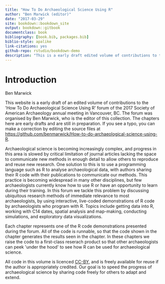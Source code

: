 ```yaml
--- 
title: "How To Do Archaeological Science Using R"
author: "Ben Marwick (editor)"
date: "2017-03-29"
site: bookdown::bookdown_site
output: bookdown::gitbook
documentclass: book
bibliography: [book.bib, packages.bib]
biblio-style: apalike
link-citations: yes
github-repo: rstudio/bookdown-demo
description: "This is a early draft edited volume of contributions to the  'How To Do Archaeological Science Using R' forum of the 2017 Society of American Archaeology annual meeting."
---
```


# Introduction

Ben Marwick

This website is a early draft of an edited volume of contributions to the  'How To Do Archaeological Science Using R' forum of the 2017 Society of American Archaeology annual meeting in Vancouver, BC. The forum was organised by Ben Marwick, who is the editor of this collection. The chapters here are early drafts and are still in preparation. If you see a typo, you can make a correction by editing the source files at https://github.com/benmarwick/How-to-do-archaeological-science-using-R. 

Archaeological science is becoming increasingly complex, and progress in this area is slowed by critical limitation of journal articles lacking the space to communicate new methods in enough detail to allow others to reproduce and reuse new research. One solution to this is to use a programming language such as R to analyse archaeological data, with authors sharing their R code with their publications to communicate our methods. This practice is becoming widespread in many other disciplines, but few archaeologists currently know how to use R or have an opportunity to learn during their training. In this forum we tackle this problem by discussing ubiquitous research methods of immediate relevance to most archaeologists, by using interactive, live-coded demonstrations of R code by archaeologists who program with R. Topics include getting data into R, working with C14 dates, spatial analysis and map-making, conducting simulations, and exploratory data visualizations. 

Each chapter represents one of the R code demonstrations presented during the forum. All of the code is runnable, so that the code shown in the chapter generates the results seen in the chapter. In these chapters we raise the code to a first-class reserach product so that other archaeologists can peek 'under the hood' to see how R can be used for archaeological science. 

All code in this volume is licenced [CC-BY](https://creativecommons.org/licenses/by/3.0/us/), and is freely available for reuse if the author is appropriately credited. Our goal is to speed the progress of archaeological science by sharing code freely for others to adapt and extend. 
